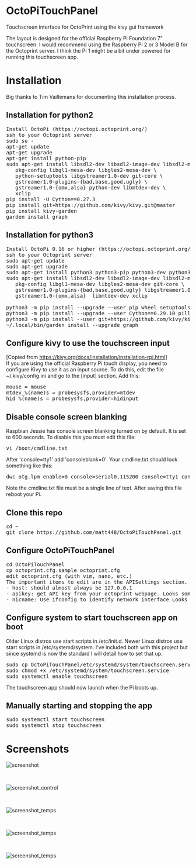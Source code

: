 # OctoPiTouchPanel
Touchscreen interface for OctoPrint using the kivy gui framework

The layout is designed for the official Raspberry Pi Foundation 7" touchscreen. I would recommend using the Raspberry Pi 2 or 3 Model B for the Octoprint server. I think the Pi 1 might be a bit under powered for running this touchscreen app.

# Installation
Big thanks to Tim Vaillemans for documenting this installation process.
## Installation for python2
<pre>
Install OctoPi (https://octopi.octoprint.org/)
ssh to your Octoprint server
sudo su -
apt-get update
apt-get upgrade
apt-get install python-pip
sudo apt-get install libsdl2-dev libsdl2-image-dev libsdl2-mixer-dev libsdl2-ttf-dev \
   pkg-config libgl1-mesa-dev libgles2-mesa-dev \
   python-setuptools libgstreamer1.0-dev git-core \
   gstreamer1.0-plugins-{bad,base,good,ugly} \
   gstreamer1.0-{omx,alsa} python-dev libmtdev-dev \
   xclip
pip install -U Cython==0.27.3
pip install git+https://github.com/kivy/kivy.git@master
pip install kivy-garden
garden install graph
</pre>

## Installation for python3
<pre>
Install OctoPi 0.16 or higher (https://octopi.octoprint.org/)
ssh to your Octoprint server
sudo apt-get update
sudo apt-get upgrade
sudo apt-get install python3 python3-pip python3-dev python3-setuptools
sudo apt-get install libsdl2-dev libsdl2-image-dev libsdl2-mixer-dev libsdl2-ttf-dev \
   pkg-config libgl1-mesa-dev libgles2-mesa-dev git-core \
   gstreamer1.0-plugins-{bad,base,good,ugly} libgstreamer1.0-dev \
   gstreamer1.0-{omx,alsa}  libmtdev-dev xclip

python3 -m pip install --upgrade --user pip wheel setuptools
python3 -m pip install --upgrade --user Cython==0.29.10 pillow PySDL2
python3 -m pip install --user git+https://github.com/kivy/kivy.git@master
~/.local/bin/garden install --upgrade graph
</pre>

## Configure kivy to use the touchscreen input
[Copied from https://kivy.org/docs/installation/installation-rpi.html]<br>
If you are using the official Raspberry Pi touch display, you need to configure Kivy to use it as an input source. To do this, edit the file ~/.kivy/config.ini and go to the [input] section. Add this:
<pre>
mouse = mouse
mtdev_%(name)s = probesysfs,provider=mtdev
hid_%(name)s = probesysfs,provider=hidinput
</pre>

## Disable console screen blanking
Raspbian Jessie has console screen blanking turned on by default. It is set to 600 seconds. To disable this you must edit this file:
<pre>
vi /boot/cmdline.txt
</pre>

After 'console=tty1' add 'consoleblank=0'. Your cmdline.txt should look something like this:
<pre>
dwc_otg.lpm_enable=0 console=serial0,115200 console=tty1 consoleblank=0 root=PARTUUID=17e26144-02 rootfstype=ext4 elevator=deadline fsck.repair=yes rootwait
</pre>
Note the cmdline.txt file must be a single line of text. After saving this file reboot your Pi.

## Clone this repo
<pre>
cd ~
git clone https://github.com/matt448/OctoPiTouchPanel.git
</pre>

## Configure OctoPiTouchPanel
<pre>
cd OctoPiTouchPanel
cp octoprint.cfg.sample octoprint.cfg
edit octoprint.cfg (with vim, nano, etc.)
The important items to edit are in the APISettings section.
- host: should almost always be 127.0.0.1
- apikey: get API key from your octoprint webpage. Looks something like AADDEEDD0BA48F891F3966F856765FB
- nicname: Use ifconfig to identify network interface Looks something like eth0 or wlan0
</pre>


## Configure system to start touchscreen app on boot
Older Linux distros use start scripts in /etc/init.d. Newer Linux distros use start scripts in /etc/systemd/system.
I've included both with this project but since systemd is now the standard I will detail how to set that up.
<pre>
sudo cp OctoPiTouchPanel/etc/systemd/system/touchscreen.service /etc/systemd/system
sudo chmod +x /etc/systemd/system/touchscreen.service
sudo systemctl enable touchscreen
</pre>
The touchscreen app should now launch when the Pi boots up.


## Manually starting and stopping the app
<pre>
sudo systemctl start touchscreen
sudo systemctl stop touchscreen
</pre>

# Screenshots

 ![screenshot](pics/screenshot_status.png)

 <br>

  ![screenshot_control](pics/screenshot_control.png)

  <br>

  ![screenshot_temps](pics/screenshot_temps.png)

  <br>

  ![screenshot_temps](pics/screenshot_job.png)

  <br>

  ![screenshot_temps](pics/screenshot_osutils.png)
